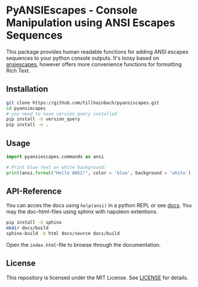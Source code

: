 PyANSIEscapes - Console Manipulation using ANSI Escapes Sequences
=========================================================================

This package provides human readable functions for adding ANSI escapes sequences to your python console outputs.
It's loosy based on [ansiescapes](https://github.com/kodie/ansiescapes), however offers more convenience functions
for formatting Rich Text.

Installation
-----------
```zsh
git clone https://github.com/tillhainbach/pyansiscapes.git
cd pyansiecapes
# you need to have version_query installed
pip install -U version_query
pip install -e .
```

Usage
------------
```python
import pyansiescapes.commands as ansi

# Print blue text on white background:
print(ansi.format("Hello ANSI!", color = 'blue', background = 'white'))

```

API-Reference
--------------
You can acces the docs using `help(ansi)` in a python REPL or see [docs](./docs/docs.md).
You may the doc-html-files using sphinx with napoleon extentions.

```zsh
pip install -U sphinx
mkdir docs/build
sphinx-build -b html docs/source docs/build
```

Open the `index.html`-file to browse through the documentation.
 

License
--------------

This repository is licensed under the MIT License. See [LICENSE](./LICENSE) for details.


